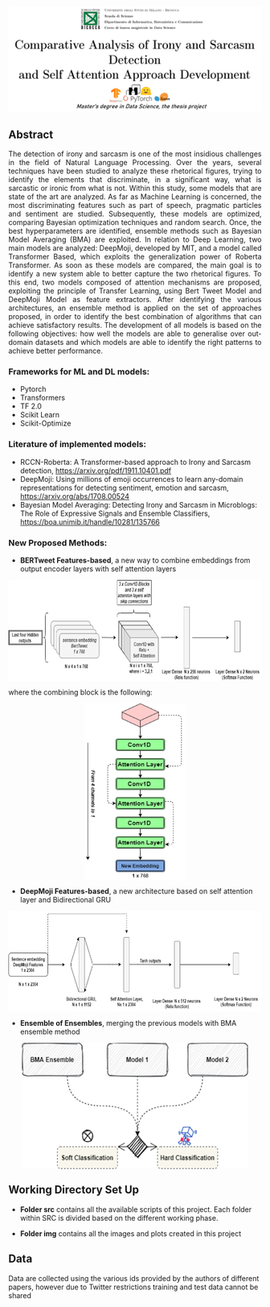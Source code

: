 ![Algorithm schema](./img/readmeintro.png)

## Abstract
<p align="justify">The detection of irony and sarcasm is one of the most insidious challenges in the field of Natural Language Processing. Over the years, several techniques have been studied to analyze these rhetorical figures, trying to identify the elements that discriminate, in a significant way, what is sarcastic or ironic from what is not. Within this study, some models that are state of the art are analyzed. As far as Machine Learning is concerned, the most discriminating features such as part of speech, pragmatic particles and sentiment are studied. Subsequently, these models are optimized, comparing Bayesian optimization techniques and random search. Once, the best hyperparameters are identified, ensemble methods such as Bayesian Model Averaging (BMA) are exploited. In relation to Deep Learning, two main models are analyzed: DeepMoji, developed by MIT, and a model called Transformer Based, which exploits the generalization power of Roberta Transformer. As soon as these models are compared, the main goal is to identify a new system able to better capture the two rhetorical figures. To this end, two models composed of attention mechanisms are proposed, exploiting the principle of Transfer Learning, using Bert Tweet Model and DeepMoji Model as feature extractors. After identifying the various architectures, an ensemble method is applied on the set of approaches proposed, in order to identify the best combination of algorithms that can achieve satisfactory results. The development of all models is based on the following objectives: how well the models are able to generalise over out-domain datasets and which models are able to identify the right patterns to achieve better performance. </p>
  
 ### Frameworks for ML and DL models:
 - Pytorch 
 - Transformers
 - TF 2.0 
 - Scikit Learn 
 - Scikit-Optimize 
 
### Literature of implemented models: 
- RCCN-Roberta: A Transformer-based approach to Irony and Sarcasm detection, https://arxiv.org/pdf/1911.10401.pdf
- DeepMoji: Using millions of emoji occurrences to learn any-domain representations for detecting sentiment, emotion and sarcasm, https://arxiv.org/abs/1708.00524
- Bayesian Model Averaging: Detecting Irony and Sarcasm in Microblogs: The Role of Expressive Signals and Ensemble Classifiers, https://boa.unimib.it/handle/10281/135766

### New Proposed Methods: 
- **BERTweet Features-based**, a new way to combine embeddings from output encoder layers with self attention layers 

<p align="center">
  <img align="center" width="800" height="200" src="./img/bertweet_newmethod.png">
</p>
where the combining block is the following: 
<p align="center">
  <img align="center" width="200" height="350" src="./img/convblock.png">
</p>

- **DeepMoji Features-based**, a new architecture based on self attention layer and Bidirectional GRU

<p align="center">
  <img align="center" width="800" height="200" src="./img/deepmoji_newmethod.png">
</p>

- **Ensemble of Ensembles**, merging the previous models with BMA ensemble method

<p align="center">
  <img align="center" width="450" height="250" src="./img/ensemblerepresentation.png">
</p>

## Working Directory Set Up

- **Folder src** contains all the available scripts of this project. Each folder within SRC is divided based on the different working phase. 

- **Folder img** contains all the images and plots created in this project

## Data
Data are collected using the various ids provided by the authors of different papers, however due to Twitter restrictions training and test data cannot be shared

